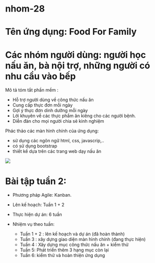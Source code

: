 # nhom-28
# Tên ứng dụng: Food For Family
# Các nhóm người dùng: người học nấu ăn, bà nội trợ, những người có nhu cầu vào bếp
Mô tả tóm tắt phần mềm :
+ Hỗ trợ người dùng về công thức nấu ăn
+ Cung cấp thực đơn mỗi ngày 
+ Gợi ý thực đơn dinh dưỡng mỗi ngày
+ Lời khuyên về các thực phẩm ăn kiêng cho các người bệnh.
+ Diễn đàn cho mọi người chia sẻ kinh nghiệm

Phác thảo các màn hình chính của ứng dụng:
+ sử dụng các ngôn ngữ html, css, javascrip,..
+ có sử dụng bootstrap
+ thiết kế dựa trên các trang web dạy nấu ăn 
<img src="https://www199.lunapic.com/do-not-link-here-use-hosting-instead/155033205439877772?2381928987">

# Bài tập tuần 2:
- Phương pháp Agile: Kanban.
- Lên kế hoạch: Tuần 1 + 2
- Thực hiện dự án: 6 tuần 

- Nhiệm vụ theo tuần:
    + Tuần 1 + 2 : lên kế hoạch và dự án (đã hoàn thành)
    + Tuần 3 : xây dựng giao diện màn hình chính (đang thực hiện)
    + Tuần 4 : Xây dựng mục công thức nấu ăn + kiểm thử
    + Tuần 5: Phát triển thêm 3 hạng mục còn lại
    + Tuần 6: kiểm thử và hoàn thiện ứng dụng



